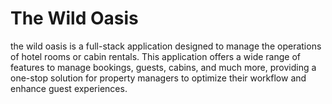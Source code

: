 # The Wild Oasis

the wild oasis is a full-stack application designed to manage the operations of hotel rooms or cabin rentals. This application offers a wide range of features to manage bookings, guests, cabins, and much more, providing a one-stop solution for property managers to optimize their workflow and enhance guest experiences.
